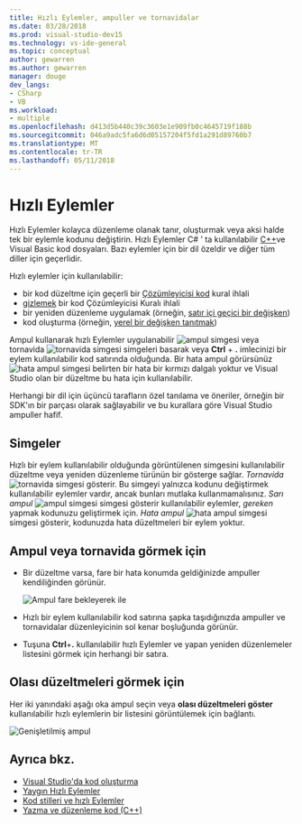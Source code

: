 ```yaml
---
title: Hızlı Eylemler, ampuller ve tornavidalar
ms.date: 03/28/2018
ms.prod: visual-studio-dev15
ms.technology: vs-ide-general
ms.topic: conceptual
author: gewarren
ms.author: gewarren
manager: douge
dev_langs:
- CSharp
- VB
ms.workload:
- multiple
ms.openlocfilehash: d413d5b440c39c3603e1e909fb0c4645719f188b
ms.sourcegitcommit: 046a9adc5fa6d6d05157204f5fd1a291d89760b7
ms.translationtype: MT
ms.contentlocale: tr-TR
ms.lasthandoff: 05/11/2018
---
```

# <a name="quick-actions"></a>Hızlı Eylemler

Hızlı Eylemler kolayca düzenleme olanak tanır, oluşturmak veya aksi halde tek bir eylemle kodunu değiştirin. Hızlı Eylemler C# ' ta kullanılabilir [C++](/cpp/ide/writing-and-refactoring-code-cpp)ve Visual Basic kod dosyaları. Bazı eylemler için bir dil özeldir ve diğer tüm diller için geçerlidir.

Hızlı eylemler için kullanılabilir:

- bir kod düzeltme için geçerli bir [Çözümleyicisi kod](../code-quality/roslyn-analyzers-overview.md) kural ihlali
- [gizlemek](../code-quality/use-roslyn-analyzers.md) bir kod Çözümleyicisi Kuralı ihlali
- bir yeniden düzenleme uygulamak (örneğin, [satır içi geçici bir değişken](../ide/reference/inline-temporary-variable.md))
- kod oluşturma (örneğin, [yerel bir değişken tanıtmak](../ide/reference/introduce-local-variable.md))

Ampul kullanarak hızlı Eylemler uygulanabilir ![ampul simgesi](media/light-bulb-icon.png) veya tornavida ![tornavida simgesi](media/screwdriver-icon.png) simgeleri basarak veya **Ctrl** + **.** imlecinizi bir eylem kullanılabilir kod satırında olduğunda. Bir hata ampul görürsünüz ![hata ampul simgesi](media/error-light-bulb-icon.png) belirten bir hata bir kırmızı dalgalı yoktur ve Visual Studio olan bir düzeltme bu hata için kullanılabilir.

Herhangi bir dil için üçüncü tarafların özel tanılama ve öneriler, örneğin bir SDK'ın bir parçası olarak sağlayabilir ve bu kurallara göre Visual Studio ampuller hafif.

## <a name="icons"></a>Simgeler

Hızlı bir eylem kullanılabilir olduğunda görüntülenen simgesini kullanılabilir düzeltme veya yeniden düzenleme türünün bir gösterge sağlar. *Tornavida* ![tornavida simgesi](media/screwdriver-icon.png) gösterir. Bu simgeyi yalnızca kodunu değiştirmek kullanılabilir eylemler vardır, ancak bunları mutlaka kullanmamalısınız. *Sarı ampul* ![ampul simgesi](media/light-bulb-icon.png) simgesi gösterir kullanılabilir eylemler, *gereken* yapmak kodunuzu geliştirmek için. *Hata ampul* ![hata ampul simgesi](media/error-light-bulb-icon.png) simgesi gösterir, kodunuzda hata düzeltmeleri bir eylem yoktur.

## <a name="to-see-a-light-bulb-or-screwdriver"></a>Ampul veya tornavida görmek için

- Bir düzeltme varsa, fare bir hata konumda geldiğinizde ampuller kendiliğinden görünür.

   ![Ampul fare bekleyerek ile](../ide/media/vs2015_lightbulb_hover.png)

- Hızlı bir eylem kullanılabilir kod satırına şapka taşıdığınızda ampuller ve tornavidalar düzenleyicinin sol kenar boşluğunda görünür.

- Tuşuna **Ctrl**+**.** kullanılabilir hızlı Eylemler ve yapan yeniden düzenlemeler listesini görmek için herhangi bir satıra.

## <a name="to-see-potential-fixes"></a>Olası düzeltmeleri görmek için

Her iki yanındaki aşağı oka ampul seçin veya **olası düzeltmeleri göster** kullanılabilir hızlı eylemlerin bir listesini görüntülemek için bağlantı.

![Genişletilmiş ampul](../ide/media/vs2015_lightbulb_hover_expanded.png)

## <a name="see-also"></a>Ayrıca bkz.

- [Visual Studio'da kod oluşturma](../ide/code-generation-in-visual-studio.md)
- [Yaygın Hızlı Eylemler](../ide/common-quick-actions.md)
- [Kod stilleri ve hızlı Eylemler](../ide/code-styles-and-quick-actions.md)
- [Yazma ve düzenleme kod (C++)](/cpp/ide/writing-and-refactoring-code-cpp)